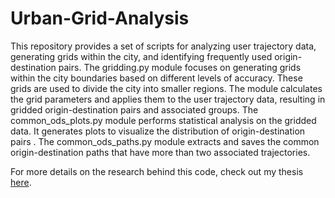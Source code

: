 # Urban-Grid-Analysis
This repository provides a set of scripts for analyzing user trajectory data, generating grids within the city, and identifying frequently used origin-destination pairs. 
The gridding.py module focuses on generating grids within the city boundaries based on different levels of accuracy. These grids are used to divide the city into smaller regions. The module calculates the grid parameters and applies them to the user trajectory data, resulting in gridded origin-destination pairs and associated groups. 
The common_ods_plots.py module performs statistical analysis on the gridded data. It generates plots to visualize the distribution of origin-destination pairs . 
The common_ods_paths.py module extracts and saves the common origin-destination paths that have more than two associated trajectories.

For more details on the research behind this code, check out my thesis [here](https://lnkd.in/diu_Y9sp).
